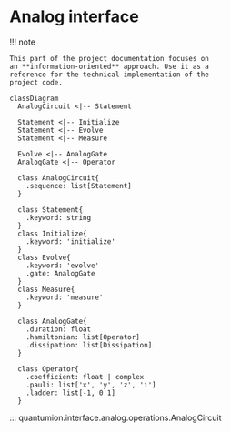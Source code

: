 
# Analog interface

!!! note

    This part of the project documentation focuses on
    an **information-oriented** approach. Use it as a
    reference for the technical implementation of the
    project code.

``` mermaid
classDiagram
  AnalogCircuit <|-- Statement
  
  Statement <|-- Initialize
  Statement <|-- Evolve
  Statement <|-- Measure
  
  Evolve <|-- AnalogGate
  AnalogGate <|-- Operator

  class AnalogCircuit{
    .sequence: list[Statement]
  }
  
  class Statement{
    .keyword: string
  }
  class Initialize{
    .keyword: 'initialize'
  }
  class Evolve{
    .keyword: 'evolve'
    .gate: AnalogGate
  }
  class Measure{
    .keyword: 'measure'
  }
  
  class AnalogGate{
    .duration: float
    .hamiltonian: list[Operator]
    .dissipation: list[Dissipation]
  }
  
  class Operator{
    .coefficient: float | complex
    .pauli: list['x', 'y', 'z', 'i']
    .ladder: list[-1, 0 1]
  }
```

::: quantumion.interface.analog.operations.AnalogCircuit